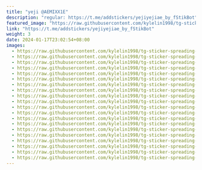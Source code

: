 ```yaml
---
title: "yeji @AEMIXX1E"
description: "regular: https://t.me/addstickers/yejiyejiae_by_fStikBot"
featured_image: "https://raw.githubusercontent.com/kylelin1998/tg-sticker-spreading-worldwide-images/main/img/08796cc0-bae0-4eb9-b787-31d5b10fcf65.jpg"
link: "https://t.me/addstickers/yejiyejiae_by_fStikBot"
weight: 3
date: 2024-01-17T23:02:54+08:00
images:
  - https://raw.githubusercontent.com/kylelin1998/tg-sticker-spreading-worldwide-images/main/img/08796cc0-bae0-4eb9-b787-31d5b10fcf65.jpg
  - https://raw.githubusercontent.com/kylelin1998/tg-sticker-spreading-worldwide-images/main/img/4a3c3828-ff1b-48d8-95c4-0123e98b5330.jpg
  - https://raw.githubusercontent.com/kylelin1998/tg-sticker-spreading-worldwide-images/main/img/96d7b2ee-99fd-40c5-8b9f-bf6f040c32be.jpg
  - https://raw.githubusercontent.com/kylelin1998/tg-sticker-spreading-worldwide-images/main/img/7e15ddfe-33c7-49d6-937b-b823cc918de6.jpg
  - https://raw.githubusercontent.com/kylelin1998/tg-sticker-spreading-worldwide-images/main/img/cdb1c965-909d-431e-97aa-60660c90d02a.jpg
  - https://raw.githubusercontent.com/kylelin1998/tg-sticker-spreading-worldwide-images/main/img/22afcb5a-738b-4250-8459-408b464589d5.jpg
  - https://raw.githubusercontent.com/kylelin1998/tg-sticker-spreading-worldwide-images/main/img/0109619b-394f-44a1-ab46-c8ee273c9f6a.jpg
  - https://raw.githubusercontent.com/kylelin1998/tg-sticker-spreading-worldwide-images/main/img/bfd245ad-8242-4410-9f08-6389ca2d30b5.jpg
  - https://raw.githubusercontent.com/kylelin1998/tg-sticker-spreading-worldwide-images/main/img/378bbe68-6ae7-4012-9e1f-614f193855e6.jpg
  - https://raw.githubusercontent.com/kylelin1998/tg-sticker-spreading-worldwide-images/main/img/91376748-850c-4c61-971c-b8cec0119703.jpg
  - https://raw.githubusercontent.com/kylelin1998/tg-sticker-spreading-worldwide-images/main/img/ce5f26b9-d00f-476f-ad30-12f010381cad.jpg
  - https://raw.githubusercontent.com/kylelin1998/tg-sticker-spreading-worldwide-images/main/img/535333b6-9f39-489a-b39f-f648eea5ae42.jpg
  - https://raw.githubusercontent.com/kylelin1998/tg-sticker-spreading-worldwide-images/main/img/cfac5f3f-c3dc-4abd-9d47-184416643573.jpg
  - https://raw.githubusercontent.com/kylelin1998/tg-sticker-spreading-worldwide-images/main/img/3245b634-fda7-4958-932f-5c3ce97eb320.jpg
  - https://raw.githubusercontent.com/kylelin1998/tg-sticker-spreading-worldwide-images/main/img/1eb04a8e-c4a9-4f82-909d-36fa47c9952e.jpg
  - https://raw.githubusercontent.com/kylelin1998/tg-sticker-spreading-worldwide-images/main/img/c8054d21-f5b0-40bd-bd91-79bcaff1bd0d.jpg
  - https://raw.githubusercontent.com/kylelin1998/tg-sticker-spreading-worldwide-images/main/img/1834d7e9-8707-4247-837a-d03f064699eb.jpg
  - https://raw.githubusercontent.com/kylelin1998/tg-sticker-spreading-worldwide-images/main/img/55a187eb-c2ca-4909-9b2e-37d43d2a1638.jpg
  - https://raw.githubusercontent.com/kylelin1998/tg-sticker-spreading-worldwide-images/main/img/e8696762-2941-42ef-8ec9-e9dc1ffe3c21.jpg
  - https://raw.githubusercontent.com/kylelin1998/tg-sticker-spreading-worldwide-images/main/img/fd707ec7-7c18-4e65-91bc-a2d4bcdb6247.jpg
---
```

